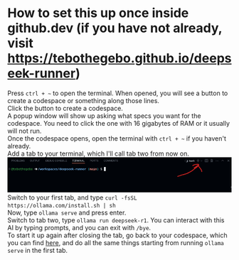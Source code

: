 # How to set this up once inside github.dev (if you have not already, visit https://tebothegebo.github.io/deepseek-runner)
Press `ctrl + ~` to open the terminal. When opened, you will see a button to create a codespace or something along those lines.<br>
Click the button to create a codespace.<br>
A popup window will show up asking what specs you want for the codespace. You need to click the one with 16 gigabytes of RAM or it usually will not run.<br>
Once the codespace opens, open the terminal with `ctrl + ~` if you haven't already.<br>
Add a tab to your terminal, which I'll call tab two from now on.
![Here's how to add a tab](tab.png)
Switch to your first tab, and type `curl -fsSL https://ollama.com/install.sh | sh`<br>
Now, type `ollama serve` and press enter.<br>
Switch to tab two, type `ollama run deepseek-r1`. You can interact with this AI by typing prompts, and you can exit with `/bye`.<br>
To start it up again after closing the tab, go back to your codespace, which you can find [here](https://github.com/codespaces), and do all the same things starting from running `ollama serve` in the first tab.

